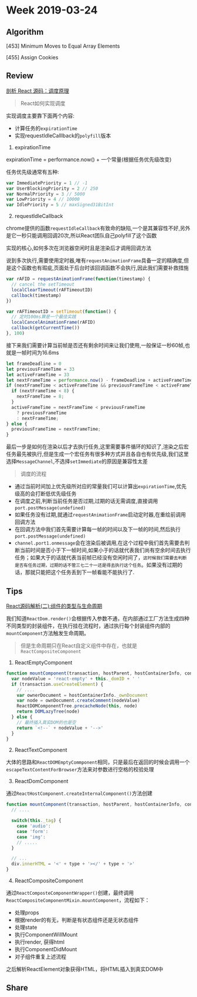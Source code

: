 # Week 2019-03-24

## Algorithm

[453] Minimum Moves to Equal Array Elements

[455] Assign Cookies

## Review

[剖析 React 源码：调度原理](https://juejin.im/post/5cef5392e51d4510727c801e)

> React如何实现调度

实现调度主要靠下面两个内容:
- 计算任务的`expirationTime`
- 实现requestIdleCalllback的`polyfill`版本

1. expirationTime

expirationTime = performance.now() + 一个常量(根据任务优先级改变)

任务优先级通常有五种:

```js
var ImmediatePriority = 1 // -1
var UserBlockingPriority = 2 // 250
var NormalPriority = 3 // 5000
var LowPriority = 4 // 10000
var IdlePriority = 5 // maxSigned31BitInt
```

2. requestIdleCallback

chrome提供的函数`requestIdleCallback`有致命的缺陷,一个是其兼容性不好,另外是它一秒只能调用回调20次,所以React团队自己polyfill了这个函数

实现的核心,如何多次在浏览器空闲时且是渲染后才调用回调方法

说到多次执行,需要使用定时器,唯有`requestAnimationFrame`具备一定的精确度,但是这个函数也有瑕疵,页面处于后台时该回调函数不会执行,因此我们需要补救措施

```js
var rAFID = requestAnimationFrame(function(timestamp) {
  // cancel the setTimeout
  localClearTimeout(rAFTimeoutID)
  callback(timestamp)
})

var rAFTimeoutID = setTimeout(function() {
  // 定时100ms算是一个最佳实践
  localCancelAnimationFrame(rAFID)
  callback(getCurrentTime())
}, 100)
```

接下来我们需要计算当前帧是否还有剩余时间来让我们使用,一般保证一秒60帧,也就是一帧时间为16.6ms

```js
let frameDeadline = 0
let previousFrameTime = 33
let activeFrameTime = 33
let nextFrameTime = performance.now() - frameDeadline + activeFrameTime
if (nextFrameTime < activeFrameTime && previousFrameTime < activeFrameTime) {
  if (nextFrameTime < 8) {
    nextFrameTime = 8;
  }
  activeFrameTime = nextFrameTime < previousFrameTime
    ? previousFrameTime
    : nextFrameTime;
} else {
  previousFrameTime = nextFrameTime;
}
```

最后一步是如何在渲染以后才去执行任务,这里需要事件循环的知识了,渲染之后宏任务最先被执行,但是生成一个宏任务有很多种方式并且各自也有优先级,我们这里选择`MessageChannel`,不选择`setImmediate`的原因是兼容性太差


> 调度的流程

- 通过当前时间加上优先级所对应的常量我们可以计算出`expirationTime`,优先级高的会打断低优先级任务
- 在调度之前,判断当前任务是否过期,过期的话无需调度,直接调用`port.postMessage(undefined)`
- 如果任务没有过期,就通过`requestAnimationFrame`启动定时器,在重绘前调用回调方法
- 在回调方法中我们首先需要计算每一帧的时间以及下一帧的时间,然后执行`port.postMessage(undefined)`
- `channel.port1.onmessage`会在渲染后被调用,在这个过程中我们首先需要去判断当前时间是否小于下一帧时间,如果小于的话就代表我们尚有空余时间去执行任务；如果大于的话就代表当前帧已经没有空闲时间了，`这时候我们需要去判断是否有任务过期，过期的话不管三七二十一还是得去执行这个任务`。如果没有过期的话，那就只能把这个任务丢到下一帧看能不能执行了.


## Tips

[React源码解析(二):组件的类型与生命周期](https://juejin.im/post/59ca03b9518825177c60d10b)

我们知道`ReactDom.render()`会根据传入参数不通，在内部通过工厂方法生成四种不同类型的封装组件，在执行挂在流程时，通过执行每个封装组件内部的`mountComponent`方法触发生命周期。

> 但是生命周期只在React自定义组件中存在，也就是`ReactCompositeComponent`

1. ReactEmptyComponent

```js
function mountComponent(transaction, hostParent, hostContainerInfo, context) {
  var nodeValue = 'react-empty' + this._domID + ' '
  if (transaction.useCreateElement) {
    // ....
    var ownerDocument = hostContainerInfo._ownDocument
    var node = ownDocument.createComment(nodeValue)
    ReactDOMComponentTree.precacheNode(this, node)
    return DOMLazyTree(node)
  } else {
    // 最终插入真实DOM的也是空
    return `<!--` + nodeValue + '-->'
  }
}
```

2. ReactTextComponent

大体的思路和`ReactDOMEmptyCommponent`相同，只是最后在返回的时候会调用一个`escapeTextContentForBrowser`方法来对参数进行空格的校验处理

3. ReactDomComponent

通过`ReactHostComponent.createInternalComponent()`方法创建

```js
function mountComponent(transaction, hostParent, hostContainerInfo, context) {
  // ....

  switch(this._tag) {
    case 'audio':
    case 'form':
    case 'img':
    // .....
  }

  // ...
  div.innerHTML = '<' + type + '></' + type + '>'
}
```

4. ReactCompositeComponent

通过`ReactComposteComponentWrapper()`创建，最终调用`ReactCompositeComponentMixin.mountComponent`，流程如下：

- 处理props
- 根据render的有无，判断是有状态组件还是无状态组件
- 处理state
- 执行ComponentWillMount
- 执行render, 获得html
- 执行ComponentDidMount
- 对子组件重复上述流程

之后解析ReactElement对象获得HTML，将HTML插入到真实DOM中

## Share